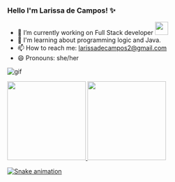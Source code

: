 ### Hello I'm Larissa de Campos! ✨

- 🔭 I’m currently working on Full Stack developer <img src="https://cdn.jsdelivr.net/gh/devicons/devicon/icons/java/java-original.svg" width="30" height="30" />
- 🌱 I'm learning about programming logic and Java.
- 📫 How to reach me: larissadecampos2@gmail.com
- 😄 Pronouns: she/her

![gif](https://media.giphy.com/media/L1R1tvI9svkIWwpVYr/giphy.gif)

<div>
  <a href="http://github.com/larissadecampos">
  <img height="180em" src="http://github-readme-stats.vercel.app/api?username=larissadecampos&show_icons=true&theme=dark&include_all_commits=true&count_private=true"/>
  <img height="180em" src="https://github-readme-stats.vercel.app/api/top-langs/?username=larissadecampos&layout=compact&langs_count=16&theme=dark"/>
</div>
  
  
 ![Snake animation](https://github.com/larissadecampos/larissadecampos/blob/output/github-contribution-grid-snake.svg)
